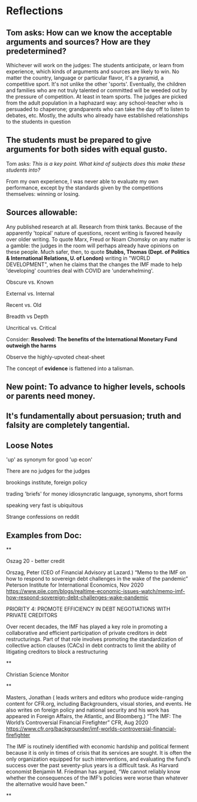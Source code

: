 # Reflections
## Tom asks: How can we know the acceptable arguments and sources? How are they predetermined?

Whichever will work on the judges: The students anticipate, or learn from experience, which kinds of arguments and sources are likely to win. No matter the country, language or particular flavor, it's a pyramid, a competitive sport. It's not unlike the other 'sports'. Eventually, the children and families who are not truly talented or committed will be weeded out by the pressure of competition. At least in team sports.
The judges are picked from the adult population in a haphazard way: any school-teacher who is persuaded to chaperone; grandparents who can take the day off to listen to debates, etc. Mostly, the adults who already have established relationships to the students in question

## The students must be prepared to give arguments for both sides with equal gusto.
Tom asks: _This is a key point. What kind of subjects does this make these students into?_

From my own experience, I was never able to evaluate my own performance, except by the standards given by the competitions themselves: winning or losing.


## Sources allowable:
Any published research at all. Research from think tanks. Because of the apparently 'topical' nature of questions, recent writing is favored heavily over older writing. To quote Marx, Freud or Noam Chomsky on any matter is a gamble: the judges in the room will perhaps already have opinions on these people. Much safer, then, to quote **Stubbs, Thomas (Dept. of Politics & International Relations, U. of London)** writing in "WORLD DEVELOPMENT", when he claims that the changes the IMF made to help 'developing' countries deal with COVID are 'underwhelming'. 

Obscure vs. Known

External vs. Internal

Recent vs. Old

Breadth vs Depth

Uncritical vs. Critical

Consider: **Resolved: The benefits of the International Monetary Fund outweigh the harms**

Observe the highly-upvoted cheat-sheet

The concept of **evidence** is flattened into a talisman.

## New point: To advance to higher levels, schools or parents need money.

## It's fundamentally about persuasion; truth and falsity are completely tangential.

## Loose Notes
'up' as synonym for good 'up econ'

There are no judges for the judges

brookings institute, foreign policy

trading 'briefs' for money
idiosyncratic language, synonyms, short forms

speaking very fast is ubiquitous

Strange confessions on reddit

## Examples from Doc:
**

Oszag 20 - better credit

Orszag, Peter (CEO of Financial Advisory at Lazard.) “Memo to the IMF on how to respond to sovereign debt challenges in the wake of the pandemic” Peterson Institute for International Economics, Nov 2020 [<ins>https://www.piie.com/blogs/realtime-economic-issues-watch/memo-imf-how-respond-sovereign-debt-challenges-wake-pandemic</ins>](https://www.piie.com/blogs/realtime-economic-issues-watch/memo-imf-how-respond-sovereign-debt-challenges-wake-pandemic) 

PRIORITY 4: PROMOTE EFFICIENCY IN DEBT NEGOTIATIONS WITH PRIVATE CREDITORS

Over recent decades, the IMF has played a key role in promoting a collaborative and efficient participation of private creditors in debt restructurings. Part of that role involves promoting the standardization of collective action clauses (CACs) in debt contracts to limit the ability of litigating creditors to block a restructuring

**

Christian Science Monitor

**

Masters, Jonathan ( leads writers and editors who produce wide-ranging content for CFR.org, including Backgrounders, visual stories, and events. He also writes on foreign policy and national security and his work has appeared in Foreign Affairs, the Atlantic, and Bloomberg.) “The IMF: The World’s Controversial Financial Firefighter” CFR, Aug 2020 [<ins>https://www.cfr.org/backgrounder/imf-worlds-controversial-financial-firefighter</ins>](https://www.cfr.org/backgrounder/imf-worlds-controversial-financial-firefighter)

The IMF is routinely identified with economic hardship and political ferment because it is only in times of crisis that its services are sought. It is often the only organization equipped for such interventions, and evaluating the fund’s success over the past seventy-plus years is a difficult task. As Harvard economist Benjamin M. Friedman has argued, “We cannot reliably know whether the consequences of the IMF’s policies were worse than whatever the alternative would have been.”

**